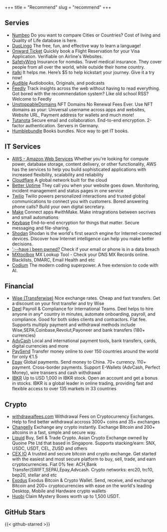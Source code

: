 +++
title = "Recommend"
slug = "recommend"
+++

## Servies
- [Numbeo](https://www.numbeo.com/)
  Do you want to compare Cities or Countries? Cost of living and Quality of Life database is here.
- [DuoLingo](https://cageyv.dev/recommend/duolingo)
  The free, fun, and effective way to learn a language! 
- [Onward Ticket](https://onwardticket.com/)
  Quickly book a Flight Reservation for your Visa Application. Verifiable on Airline's Websites.
- [SafetyWing](https://safetywing.com/nomad-insurance/)
  Insurance for nomdas. Travel medical insurance. They cover people from all over the world, while outside their home country.
- [italki](https://cageyv.dev/recommend/italki)
  It helps me. Here’s $5 to help kickstart your journey. Give it a try now!
- [Audible](https://www.audible.com/)
  Audiobooks, Originals, and podcasts
- [Feedly](https://feedly.com/)
  Track insights across the web without having to read everything. Got bored with the recommendation system? Like old school RSS? Welcome to Feedly
- [UnstoppableDomains](https://cageyv.dev/recommend/unstoppabledomains)
  NFT Domains No Renewal Fees Ever. Use NFT domains as your: Universal username across apps and websites, Website URL, Payment address for wallets and much more!
- [Tutanota](https://cageyv.dev/recommend/tutanota)
  Secure email and collaboration. End-to-end encryption. 2-factor authentication. Servers in Germany.
- [Humblebundle](https://cageyv.dev/recommend/humblebundle)
  Books bundles. Nice way to get IT books.


## IT Services 
- [AWS - Amazon Web Services](https://aws.amazon.com/)
  Whether you're looking for compute power, database storage, content delivery, or other functionality, AWS has the services to help you build sophisticated applications with increased flexibility, scalability and reliability
- [Cloudflare](https://www.cloudflare.com/)
  A global network built for the cloud
- [Better Uptime](https://betteruptime.com/)
  They call you when your website goes down. Monitoring, incident management and status pages in one service
- [Twilio](https://cageyv.dev/recommend/twilio)
  Twilio powers personalized interactions and trusted global communications to connect you with customers. Bored answering phone calls? Build your own digital secretary.
- [Make](https://www.make.com/)
  Connect apps #withMake. Make intragrations between secrives and small automations
- [Keybase](https://keybase.io/)
  End-to-end encryption for things that matter. Secure messaging and file-sharing.
- [Shodan](https://www.shodan.io/)
  Shodan is the world's first search engine for Internet-connected devices. Discover how Internet intelligence can help you make better decisions.
- [';--have i been pwned?](https://haveibeenpwned.com/)
  Check if your email or phone is in a data breach
- [MXtoolbox](https://mxtoolbox.com/)
  MX Lookup Tool - Check your DNS MX Records online. Blacklists, DMARC, Email Health and etc
- [Codium](https://cageyv.dev/recommend/codeium)
  The modern coding superpower. A free extension to code with AI.
   
## Financial
- [Wise (Transferwise)](https://cageyv.dev/recommend/wise)
  Nice exchange rates. Cheap and fast transfers. Get a discount on your first transfer and try Wise
- [Deel](https://cageyv.dev/recommend/letsdeel)
  Payroll & Compliance for International Teams. Deel helps to hire anyone in any* country in minutes, automate onboarding, payroll, and compliance. Good for both sides clients and contractors. Flat fee. Supports multiply payment and withdrawal methods include Wise,SEPA,Coinbase,Revolut,Payoneer and bank transfers (180+ currencies) 
- [AdvCash](https://cageyv.dev/recommend/advcash)
  Local and international payment tools, bank transfers, cards, digital currencies and more
- [PaySend](https://cageyv.dev/recommend/paysend)
  Transfer money online to over 150 countries around the world for only €1.5
- [Epay](https://cageyv.dev/recommend/epay)
  Global payments. Send money to China. 70+ currency. 110+ payment. Cross-border payments. Support E-Wallets (AdvCash, Perfect Money), wire transers and cash withdrawal
- [IBKR](https://cageyv.dev/recommend/ibkr)
  Up to USD 1,000 in IBKR stock. Open an account and get a bonus in stocks. IBKR is a global leader in online trading, providing fast and flexible access to over 135 markets in 33 countries

## Crypto
- [withdrawalfees.com](https://withdrawalfees.com/)
  Withdrawal Fees on Cryptocurrency Exchanges. Help to find better withdrawal accross 3000+ coins and 35+ exchanges
- [Changelly](https://cageyv.dev/recommend/changelly) 
  Exchange any crypto instantly. Exchange Bitcoin and 200+ altcoins in a fast, simple and secure way.
- [Liquid](https://cageyv.dev/recommend/liquid)
  Buy, Sell & Trade Crypto. Asian Crypto Exchange owned by Quoine Pte Ltd that based in Singapore. Supports stacking/earn: SNX, USDC, USDT, CEL, ZUSD and others
- [CEX IO](https://cageyv.dev/recommend/cex)
  A trusted and secure bitcoin and crypto exchange. Get started with the easiest and most secure platform to buy, sell, trade, and earn cryptocurrencies. Fiat 0% fee: ACH,Bank Transfer(SWIFT,SEPA),Epay,Advcash. Crypto networks: erc20, trc10, bep20, stellar and etc
- [Exodus](https://www.exodus.com/)
  Exodus Bitcoin & Crypto Wallet. Send, receive, and exchange Bitcoin and 200+ cryptocurrencies with ease on the world's leading Desktop, Mobile and Hardware crypto wallets
- [Huobi](https://cageyv.dev/recommend/huobi) Claim Mystery Boxes worth up to 1,500 USDT.

## GitHub Stars
{{< github-starred >}}
